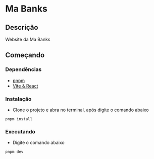 # Ma Banks

## Descrição

Website da Ma Banks

## Começando

### Dependências

* [pnpm](https://pnpm.io/pt/)
* [Vite & React](https://vitejs.dev/)

### Instalação

* Clone o projeto e abra no terminal, após digite o comando abaixo
```
pnpm install
```

### Executando

* Digite o comando abaixo
```
pnpm dev
```
